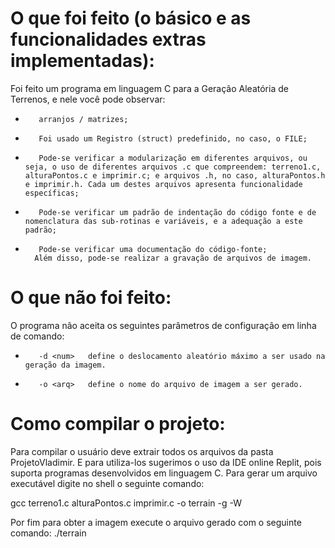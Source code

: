# O que foi feito (o básico e as funcionalidades extras implementadas):

Foi feito um programa  em linguagem C para a Geração Aleatória de Terrenos, e nele você pode observar:
-        arranjos / matrizes;
-        Foi usado um Registro (struct) predefinido, no caso, o FILE;
-        Pode-se verificar a modularização em diferentes arquivos, ou seja, o uso de diferentes arquivos .c que compreendem: terreno1.c, alturaPontos.c e imprimir.c; e arquivos .h, no caso, alturaPontos.h e imprimir.h. Cada um destes arquivos apresenta funcionalidade específicas;
-        Pode-se verificar um padrão de indentação do código fonte e de nomenclatura das sub-rotinas e variáveis, e a adequação a este padrão;
-        Pode-se verificar uma documentação do código-fonte;
        Além disso, pode-se realizar a gravação de arquivos de imagem.

# O que não foi feito:

O programa não aceita os seguintes parâmetros de configuração em linha de comando:
-        -d <num>   define o deslocamento aleatório máximo a ser usado na geração da imagem.
-        -o <arq>   define o nome do arquivo de imagem a ser gerado.

# Como compilar o projeto:

Para compilar o usuário deve extrair todos os arquivos da pasta ProjetoVladimir. E para utiliza-los sugerimos o uso da IDE online Replit, pois suporta programas desenvolvidos em linguagem C.
Para gerar um arquivo executável digite no shell o seguinte comando:

gcc terreno1.c alturaPontos.c imprimir.c -o terrain -g -W

Por fim para obter a imagem execute o arquivo gerado com o seguinte comando:
./terrain